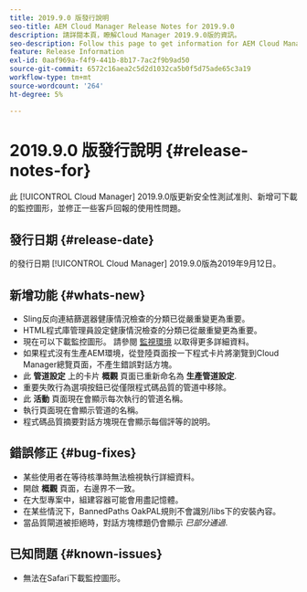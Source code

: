 ```yaml
---
title: 2019.9.0 版發行說明
seo-title: AEM Cloud Manager Release Notes for 2019.9.0
description: 請詳閱本頁，瞭解Cloud Manager 2019.9.0版的資訊。
seo-description: Follow this page to get information for AEM Cloud Manager Release 2019.9.0.
feature: Release Information
exl-id: 0aaf969a-f4f9-441b-8b17-7ac2f9b9ad50
source-git-commit: 6572c16aea2c5d2d1032ca5b0f5d75ade65c3a19
workflow-type: tm+mt
source-wordcount: '264'
ht-degree: 5%

---
```


# 2019.9.0 版發行說明 {#release-notes-for}

此 [!UICONTROL Cloud Manager] 2019.9.0版更新安全性測試准則、新增可下載的監控圖形，並修正一些客戶回報的使用性問題。

## 發行日期 {#release-date}

的發行日期 [!UICONTROL Cloud Manager] 2019.9.0版為2019年9月12日。

## 新增功能 {#whats-new}

* Sling反向連結篩選器健康情況檢查的分類已從嚴重變更為重要。
* HTML程式庫管理員設定健康情況檢查的分類已從嚴重變更為重要。
* 現在可以下載監控圖形。 請參閱 [監視環境](/help/using/monitoring-environments.md) 以取得更多詳細資料。
* 如果程式沒有生產AEM環境，從登陸頁面按一下程式卡片將瀏覽到Cloud Manager總覽頁面，不產生錯誤對話方塊。
* 此 **管道設定** 上的卡片 **概觀** 頁面已重新命名為 **生產管道設定**.
* 重要失敗行為選項按鈕已從僅限程式碼品質的管道中移除。
* 此 **活動** 頁面現在會顯示每次執行的管道名稱。
* 執行頁面現在會顯示管道的名稱。
* 程式碼品質摘要對話方塊現在會顯示每個評等的說明。

## 錯誤修正 {#bug-fixes}

* 某些使用者在等待核準時無法檢視執行詳細資料。
* 開啟 **概觀** 頁面，右邊界不一致。
* 在大型專案中，組建容器可能會用盡記憶體。
* 在某些情況下，BannedPaths OakPAL規則不會識別/libs下的安裝內容。
* 當品質閘道被拒絕時，對話方塊標題仍會顯示 *已部分通過*.

## 已知問題 {#known-issues}

* 無法在Safari下載監控圖形。
